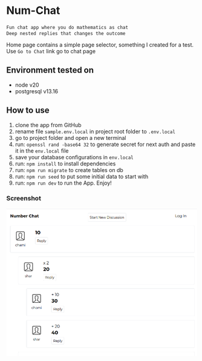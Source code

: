 # Num-Chat

    Fun chat app where you do mathematics as chat
    Deep nested replies that changes the outcome


Home page contains a simple page selector, something I created for a test. Use `Go to Chat` link go to chat page


## Environment tested on
- node v20
- postgresql v13.16

## How to use

1. clone the app from GitHub
2. rename file `sample.env.local` in project root folder to `.env.local`
3. go to project folder and open a new terminal
4. run: `openssl rand -base64 32` to generate secret for next auth and paste it in the `env.local` file
5. save your database configurations in `env.local` 
6. run: `npm install` to install dependencies
7. run: `npm run migrate` to create tables on db
8. run: `npm run seed` to put some initial data to start with
9. run: `npm run dev` to run the App. Enjoy!


### Screenshot

![num-chat screenshot](./Screenshot-from-2024-10-16-21-18-35.png)
